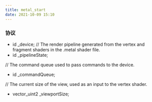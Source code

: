 ```yaml
---
title: metal_start
date: 2021-10-09 15:10
---
```


### 协议
- id<MTLDevice> _device;
// The render pipeline generated from the vertex and fragment shaders in the .metal shader file.
- id<MTLRenderPipelineState> _pipelineState;

// The command queue used to pass commands to the device.
- id<MTLCommandQueue> _commandQueue;

// The current size of the view, used as an input to the vertex shader.
- vector_uint2 _viewportSize;
